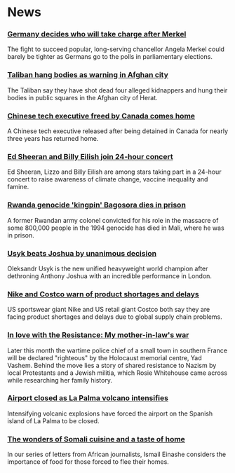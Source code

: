 # News
### [Germany decides who will take charge after Merkel](https://www.bbc.com/news/world-europe-58690645)
The fight to succeed popular, long-serving chancellor Angela Merkel could barely be tighter as Germans go to the polls in parliamentary elections.
### [Taliban hang bodies as warning in Afghan city](https://www.bbc.com/news/world-asia-58691824)
The Taliban say they have shot dead four alleged kidnappers and hung their bodies in public squares in the Afghan city of Herat.
### [Chinese tech executive freed by Canada comes home](https://www.bbc.com/news/world-us-canada-58690974)
A Chinese tech executive released after being detained in Canada for nearly three years has returned home.
### [Ed Sheeran and Billy Eilish join 24-hour concert](https://www.bbc.com/news/world-58694304)
Ed Sheeran, Lizzo and Billy Eilish are among stars taking part in a 24-hour concert to raise awareness of climate change, vaccine inequality and famine.
### [Rwanda genocide 'kingpin' Bagosora dies in prison](https://www.bbc.com/news/world-africa-58695094)
A former Rwandan army colonel convicted for his role in the massacre of some 800,000 people in the 1994 genocide has died in Mali, where he was in prison.
### [Usyk beats Joshua by unanimous decision](https://www.bbc.com/sport/boxing/58678537)
Oleksandr Usyk is the new unified heavyweight world champion after dethroning Anthony Joshua with an incredible performance in London.
### [Nike and Costco warn of product shortages and delays](https://www.bbc.com/news/business-58685889)
US sportswear giant Nike and US retail giant Costco both say they are facing product shortages and delays due to global supply chain problems. 
### [In love with the Resistance: My mother-in-law's war](https://www.bbc.com/news/stories-58677274)
Later this month the wartime police chief of a small town in southern France will be declared "righteous" by the Holocaust memorial centre, Yad Vashem. Behind the move lies a story of shared resistance to Nazism by local Protestants and a Jewish militia, which Rosie Whitehouse came across while researching her family history.
### [Airport closed as La Palma volcano intensifies](https://www.bbc.com/news/world-europe-58683718)
Intensifying volcanic explosions have forced the airport on the Spanish island of La Palma to be closed.
### [The wonders of Somali cuisine and a taste of home](https://www.bbc.com/news/world-africa-58348779)
In our series of letters from African journalists, Ismail Einashe considers the importance of food for those forced to flee their homes.
